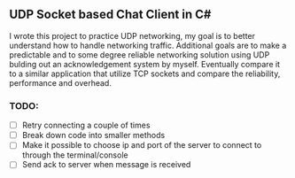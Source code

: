 ## UDP Socket based Chat Client in C#

I wrote this project to practice UDP networking, my goal is to better understand how to handle networking traffic. 
Additional goals are to make a predictable and to some degree reliable networking solution using UDP bulding out an acknowledgement system by myself. 
Eventually compare it to a similar application that utilize TCP sockets and compare the reliability, performance and overhead.

### TODO: 
- [ ] Retry connecting a couple of times
- [ ] Break down code into smaller methods
- [ ] Make it possible to choose ip and port of the server to connect to through the terminal/console
- [ ] Send ack to server when message is received
